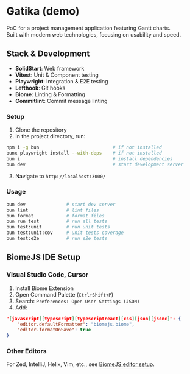 # Gatika (demo)

PoC for a project management application featuring Gantt charts.\
Built with modern web technologies, focusing on usability and speed.

## Stack & Development

- **SolidStart**: Web framework
- **Vitest**: Unit & Component testing
- **Playwright**: Integration & E2E testing
- **Lefthook**: Git hooks
- **Biome**: Linting & Formatting
- **Commitlint**: Commit message linting

### Setup

1. Clone the repository
2. In the project directory, run:

```bash
npm i -g bun                           # if not installed
bunx playwright install --with-deps    # if not installed
bun i                                  # install dependencies
bun dev                                # start development server
```

3. Navigate to `http://localhost:3000/`

### Usage

```bash
bun dev               # start dev server
bun lint              # lint files
bun format            # format files
bun run test          # run all tests
bun test:unit         # run unit tests
bun test:unit:cov     # unit tests coverage
bun test:e2e          # run e2e tests
```

## BiomeJS IDE Setup

### Visual Studio Code, Cursor

1. Install Biome Extension
2. Open Command Palette (`Ctrl+Shift+P`)
3. Search: `Preferences: Open User Settings (JSON)`
4. Add:

```json
"[javascript][typescript][typescriptreact][css][json][jsonc]": {
    "editor.defaultFormatter": "biomejs.biome",
    "editor.formatOnSave": true
}
```

### Other Editors

For Zed, IntelliJ, Helix, Vim, etc., see
[BiomeJS editor setup](https://biomejs.dev/guides/editors/third-party-plugins/).
